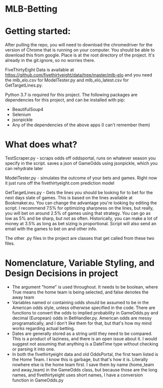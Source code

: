 # MLB-Betting
# Getting started:
After pulling the repo, you will need to download the chromedriver for the version of Chrome that is running on your computer. You should be able to download this from google. Place is at the root directory of the project. It's already in the git.ignore, so no worries there. 

FiveThirtyEight Data is available at https://github.com/fivethirtyeight/data/tree/master/mlb-elo and you need the mlb_elo.csv for ModelTester.py and mlb_elo_latest.csv for GetTargetLines.py.

Python 3.7 is required for this project.
The following packages are dependencies for this project, and can be installed with pip:
  * BeautifulSoup4
  * Selenium
  * jsonpickle
  * Any of the dependencies of the above apps (I can't remember them)

# What does what?
TestScraper.py - scraps odds off oddsportal, runs on whatever season you specify in the script. saves a json of GameOdds using jsonpickle, which you can rehydrate later

ModelTester.py - simulates the outcome of your bets and games. Right now it just runs off the fivethirtyeight.com prediction model

GetTargetLines.py - Gets the lines you should be looking for to bet for the next days slate of games. This is based on the lines available at Bookmaker.eu. You can change the advantage you're looking by editing the script. I recommend 7.5% for optimizing sharpness on the lines, but really, you will bet on around 2.5% of games using that strategy. You can go as low as 5% and be sharp, but not as often. Historically, you can make a lot of money at 3.5% as long as bet sizing is proportional. Script will also send an email with the games to bet on and other info.

The other .py files in the project are classes that get called from these two files.

# Nomenclature, Variable Styling, and Design Decisions in project
* The argument "home" is used throughout. It needs to be boolean, where True means the home team is being selected, and false denotes the away team
* Variables named or containing odds should be assumed to be in the American odds style, unless otherwise specified in the code. There are functions to convert the odds to implied probability in GameOdds.py and decimal (European) odds in BetHandler.py. American odds are messy programatically, and I don't like them for that, but that's how my mind works regarding actual betting.
* Dates are generally stored as a string until they need to be compared. This is a product of laziness, and there is an open issue about it. I would suggest not assuming that anything is a DateTime type without checking or parsing it into one.
* In both the fivethirtyeight data and old OddsPortal, the first team listed is the Home Team. I know this is garbage, but that's how it is. Literally nowhere else is the home team first. I save them by name (home_team and away_team) in the GameOdds class, but because those are the long names, and fivethirtyeight uses short names, I have a conversion function in GameOdds.py
